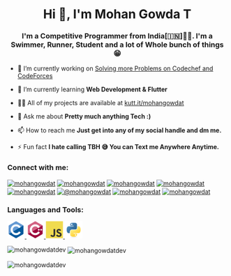 <h1 align="center">Hi 👋, I'm Mohan Gowda T</h1>
<h3 align="center">I'm a Competitive Programmer from India[🇮🇳]🧑‍💻. I'm a Swimmer, Runner, Student and a lot of Whole bunch of things 😁</h3>

- 🔭 I’m currently working on [Solving more Problems on Codechef and CodeForces](https://mohangowdat.bio.link/)

- 🌱 I’m currently learning **Web Development & Flutter**

- 👨‍💻 All of my projects are available at [kutt.it/mohangowdat](https://kutt.it/mohangowdat)

- 💬 Ask me about **Pretty much anything Tech :)**

- 📫 How to reach me **Just get into any of my social handle and dm me.**

- ⚡ Fun fact **I hate calling TBH 😅 You can Text me Anywhere Anytime.**

<h3 align="left">Connect with me:</h3>
<p align="left">
<a href="https://linkedin.com/in/mohangowdat" target="blank"><img align="center" src="https://raw.githubusercontent.com/rahuldkjain/github-profile-readme-generator/master/src/images/icons/Social/linked-in-alt.svg" alt="mohangowdat" height="30" width="40" /></a>
<a href="https://www.codechef.com/users/mohangowdat" target="blank"><img align="center" src="https://cdn.jsdelivr.net/npm/simple-icons@3.1.0/icons/codechef.svg" alt="mohangowdat" height="30" width="40" /></a>
<a href="https://www.hackerrank.com/mohangowdat" target="blank"><img align="center" src="https://raw.githubusercontent.com/rahuldkjain/github-profile-readme-generator/master/src/images/icons/Social/hackerrank.svg" alt="mohangowdat" height="30" width="40" /></a>
<a href="https://codeforces.com/profile/mohangowdat" target="blank"><img align="center" src="https://raw.githubusercontent.com/rahuldkjain/github-profile-readme-generator/master/src/images/icons/Social/codeforces.svg" alt="mohangowdat" height="30" width="40" /></a>
<a href="https://www.leetcode.com/mohangowdat" target="blank"><img align="center" src="https://raw.githubusercontent.com/rahuldkjain/github-profile-readme-generator/master/src/images/icons/Social/leet-code.svg" alt="mohangowdat" height="30" width="40" /></a>
<a href="https://www.hackerearth.com/@mohangowdat" target="blank"><img align="center" src="https://raw.githubusercontent.com/rahuldkjain/github-profile-readme-generator/master/src/images/icons/Social/hackerearth.svg" alt="@mohangowdat" height="30" width="40" /></a>
<a href="https://auth.geeksforgeeks.org/user/mohangowdat" target="blank"><img align="center" src="https://raw.githubusercontent.com/rahuldkjain/github-profile-readme-generator/master/src/images/icons/Social/geeks-for-geeks.svg" alt="mohangowdat" height="30" width="40" /></a>
<a href="https://www.topcoder.com/members/mohangowdat" target="blank"><img align="center" src="https://raw.githubusercontent.com/rahuldkjain/github-profile-readme-generator/master/src/images/icons/Social/topcoder.svg" alt="mohangowdat" height="30" width="40" /></a>
</p>

<h3 align="left">Languages and Tools:</h3>
<p align="left"> <a href="https://www.cprogramming.com/" target="_blank" rel="noreferrer"> <img src="https://raw.githubusercontent.com/devicons/devicon/master/icons/c/c-original.svg" alt="c" width="40" height="40"/> </a> <a href="https://www.w3schools.com/cpp/" target="_blank" rel="noreferrer"> <img src="https://raw.githubusercontent.com/devicons/devicon/master/icons/cplusplus/cplusplus-original.svg" alt="cplusplus" width="40" height="40"/> </a> <a href="https://developer.mozilla.org/en-US/docs/Web/JavaScript" target="_blank" rel="noreferrer"> <img src="https://raw.githubusercontent.com/devicons/devicon/master/icons/javascript/javascript-original.svg" alt="javascript" width="40" height="40"/> </a> <a href="https://www.python.org" target="_blank" rel="noreferrer"> <img src="https://raw.githubusercontent.com/devicons/devicon/master/icons/python/python-original.svg" alt="python" width="40" height="40"/> </a> </p>

<p><img align="left" src="https://github-readme-stats.vercel.app/api/top-langs?username=mohangowdatdev&show_icons=true&locale=en&layout=compact" alt="mohangowdatdev" /></p>

<p>&nbsp;<img align="center" src="https://github-readme-stats.vercel.app/api?username=mohangowdatdev&show_icons=true&locale=en" alt="mohangowdatdev" /></p>

<p><img align="center" src="https://github-readme-streak-stats.herokuapp.com/?user=mohangowdatdev&" alt="mohangowdatdev" /></p>
